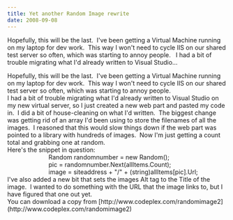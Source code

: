 ```yaml
---
title: Yet another Random Image rewrite
date: 2008-09-08
---
```


Hopefully, this will be the last.  I've been getting a Virtual Machine running on my laptop for dev work.  This way I won't need to cycle IIS on our shared test server so often, which was starting to annoy people.   I had a bit of trouble migrating what I'd already written to Visual Studio…


<!-- end -->

<div dir="ltr">Hopefully, this will be the last.  I've been getting a Virtual Machine running on my laptop for dev work.  This way I won't need to cycle IIS on our shared test server so often, which was starting to annoy people.  


<div></div>
<div>I had a bit of trouble migrating what I'd already written to Visual Studio on my new virtual server, so I just created a new web part and pasted my code in.  I did a bit of house-cleaning on what I'd written.  The biggest change was getting rid of an array I'd been using to store the filenames of all the images.  I reasoned that this would slow things down if the web part was pointed to a library with hundreds of images.  Now I'm just getting a count total and grabbing one at random. </div>
<div>Here's the snippet in question:</div>
<div></div>
<div>
<div>                        Random randomnumber = new Random();</div>
<div>                        pic = randomnumber.Next(allItems.Count);</div>
<div>                        image = siteaddress + "/" + (string)allItems[pic].Url; </div>
<div></div>
<div>I've also added a new bit that sets the images Alt tag to the Title of the image.  I wanted to do something with the URL that the image links to, but I have figured that one out yet.</div>
<div></div>
<div>You can download a copy from [http://www.codeplex.com/randomimage2](http://www.codeplex.com/randomimage2)</div>
</div>
</div>

